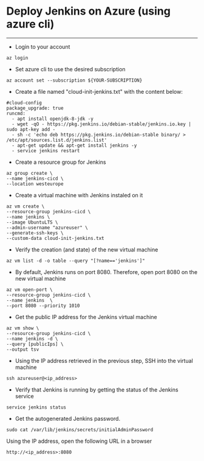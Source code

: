 # Deploy Jenkins on Azure (using azure cli)
---

- Login to your account
```
az login
```

- Set azure cli to use the desired subscription
```
az account set --subscription ${YOUR-SUBSCRIPTION}
```

- Create a file named "cloud-init-jenkins.txt" with the content below:
```
#cloud-config
package_upgrade: true
runcmd:
  - apt install openjdk-8-jdk -y
  - wget -qO - https://pkg.jenkins.io/debian-stable/jenkins.io.key | sudo apt-key add -
  - sh -c 'echo deb https://pkg.jenkins.io/debian-stable binary/ > /etc/apt/sources.list.d/jenkins.list'
  - apt-get update && apt-get install jenkins -y
  - service jenkins restart
```

- Create a resource group for Jenkins
```
az group create \
--name jenkins-cicd \
--location westeurope
```

- Create a virtual machine with Jenkins instaled on it
```
az vm create \
--resource-group jenkins-cicd \
--name jenkins \
--image UbuntuLTS \
--admin-username "azureuser" \
--generate-ssh-keys \
--custom-data cloud-init-jenkins.txt
```

- Verify the creation (and state) of the new virtual machine
```
az vm list -d -o table --query "[?name=='jenkins']"
```

- By default, Jenkins runs on port 8080. Therefore, open port 8080 on the new virtual machine
```
az vm open-port \
--resource-group jenkins-cicd \
--name jenkins  \
--port 8080 --priority 1010
```

- Get the public IP address for the Jenkins virtual machine
```
az vm show \
--resource-group jenkins-cicd \
--name jenkins -d \
--query [publicIps] \
--output tsv
```

- Using the IP address retrieved in the previous step, SSH into the virtual machine
```
ssh azureuser@<ip_address>
```

- Verify that Jenkins is running by getting the status of the Jenkins service
```
service jenkins status
```

- Get the autogenerated Jenkins password.
```
sudo cat /var/lib/jenkins/secrets/initialAdminPassword
```

Using the IP address, open the following URL in a browser
```
http://<ip_address>:8080    
```
